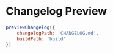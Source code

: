# Changelog Preview

```javascript
previewChangelog({
    changelogPath: 'CHANGELOG.md',
    buildPath: 'build'
})
```
